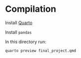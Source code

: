 # Compilation

Install [Quarto](https://www.quarto.org)

Install `pandas`

In this directory run:

`quarto preview final_project.qmd`
